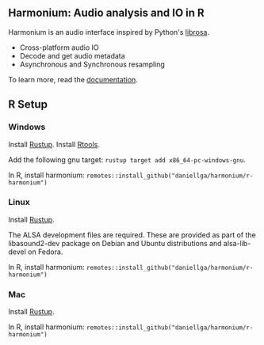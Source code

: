 ## Harmonium: Audio analysis and IO in R

Harmonium is an audio interface inspired by Python's [librosa](https://github.com/librosa/librosa).

- Cross-platform audio IO
- Decode and get audio metadata
- Asynchronous and Synchronous resampling

To learn more, read the [documentation](https://daniellga.github.io/harmonium/).

## R Setup

### Windows

Install [Rustup](https://www.rust-lang.org/tools/install).
Install [Rtools](https://cran.r-project.org/bin/windows/Rtools/).

Add the following gnu target: `rustup target add x86_64-pc-windows-gnu`.

In R, install harmonium:
`remotes::install_github("daniellga/harmonium/r-harmonium")`

### Linux

Install [Rustup](https://www.rust-lang.org/tools/install).

The ALSA development files are required. These are provided as part of the libasound2-dev package on Debian and Ubuntu distributions and alsa-lib-devel on Fedora.

In R, install harmonium:
`remotes::install_github("daniellga/harmonium/r-harmonium")`

### Mac

Install [Rustup](https://www.rust-lang.org/tools/install).

In R, install harmonium:
`remotes::install_github("daniellga/harmonium/r-harmonium")`

